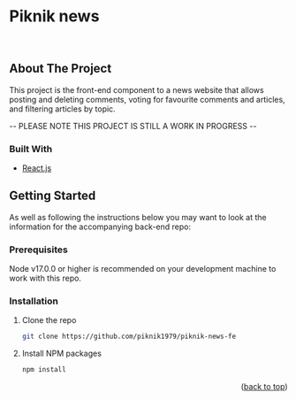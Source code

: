 # Piknik news
<br />

<div align="center">
<!--   <p align="center">
    <a href="">View Demo</a>
  </p> -->
</div>

## About The Project
This project is the front-end component to a news website that allows posting and deleting comments, voting for favourite comments and articles, and filtering articles by topic.

-- PLEASE NOTE THIS PROJECT IS STILL A WORK IN PROGRESS --
### Built With

* [React.js](https://reactjs.org/)

<!-- GETTING STARTED -->

##  Getting Started
As well as following the instructions below you may want to look at the information for the accompanying back-end repo:

###  Prerequisites

Node v17.0.0 or higher is recommended on your development machine to work with this repo.

###  Installation

1. Clone the repo
   ```sh
   git clone https://github.com/piknik1979/piknik-news-fe
   ``` 
2. Install NPM packages
   ```sh
   npm install
   ```
<p align="right">(<a href="#top">back to top</a>)</p>
